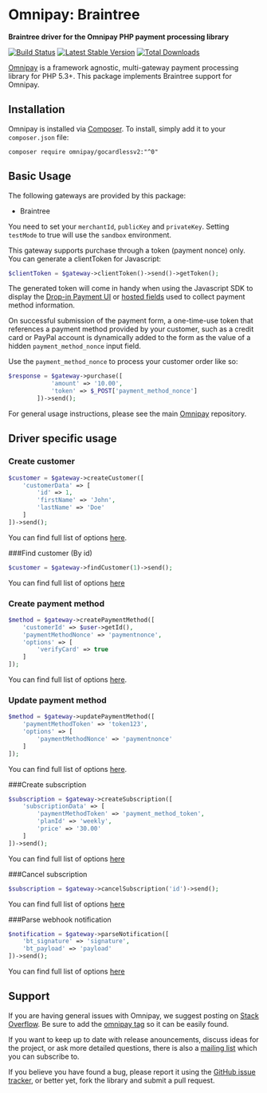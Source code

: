 # Omnipay: Braintree

**Braintree driver for the Omnipay PHP payment processing library**

[![Build Status](https://travis-ci.org/digitickets/omnipay-gocardlessv2.png?branch=master)](https://travis-ci.org/digitickets/omnipay-gocardlessv2)
[![Latest Stable Version](https://poser.pugx.org/omnipay/gocardlessv2/version.png)](https://packagist.org/packages/omnipay/gocardlessv2)
[![Total Downloads](https://poser.pugx.org/omnipay/gocardlessv2/d/total.png)](https://packagist.org/packages/omnipay/gocardlessv2)

[Omnipay](https://github.com/thephpleague/omnipay) is a framework agnostic, multi-gateway payment
processing library for PHP 5.3+. This package implements Braintree support for Omnipay.

## Installation

Omnipay is installed via [Composer](http://getcomposer.org/). To install, simply add it
to your `composer.json` file:

```
composer require omnipay/gocardlessv2:"^0"
```

## Basic Usage

The following gateways are provided by this package:

* Braintree

You need to set your `merchantId`, `publicKey` and `privateKey`. Setting `testMode` to true will use the `sandbox` environment.

This gateway supports purchase through a token (payment nonce) only. You can generate a clientToken for Javascript:

```php
$clientToken = $gateway->clientToken()->send()->getToken();
```
The generated token will come in handy when using the Javascript SDK to display the [Drop-in Payment UI](https://developers.braintreepayments.com/guides/drop-in/javascript/v2) or [hosted fields](https://developers.braintreepayments.com/guides/hosted-fields/setup-and-integration/javascript/v2) used to collect payment method information.

On successful submission of the payment form, a one-time-use token that references a payment method provided by your customer, such as a credit card or PayPal account is dynamically added to the form as the value of a hidden `payment_method_nonce` input field.

Use the `payment_method_nonce` to process your customer order like so:


```php
$response = $gateway->purchase([
            'amount' => '10.00',
            'token' => $_POST['payment_method_nonce']
        ])->send();
```

For general usage instructions, please see the main [Omnipay](https://github.com/thephpleague/omnipay)
repository.

## Driver specific usage
### Create customer

```php
$customer = $gateway->createCustomer([
    'customerData' => [
        'id' => 1,
        'firstName' => 'John',
        'lastName' => 'Doe'
    ]
])->send();
```
You can find full list of options [here](https://developers.braintreepayments.com/reference/request/customer/create/php).

###Find customer (By id)

```php
$customer = $gateway->findCustomer(1)->send();
```
You can find full list of options [here](https://developers.braintreepayments.com/reference/request/customer/find/php)

### Create payment method

```php
$method = $gateway->createPaymentMethod([
    'customerId' => $user->getId(),
    'paymentMethodNonce' => 'paymentnonce',
    'options' => [
        'verifyCard' => true
    ]
]);
```
You can find full list of options [here](https://developers.braintreepayments.com/reference/request/payment-method/create/php).

### Update payment method

```php
$method = $gateway->updatePaymentMethod([
    'paymentMethodToken' => 'token123',
    'options' => [
        'paymentMethodNonce' => 'paymentnonce'
    ]
]);
```
You can find full list of options [here](https://developers.braintreepayments.com/reference/request/payment-method/update/php).

###Create subscription

```php
$subscription = $gateway->createSubscription([
    'subscriptionData' => [
        'paymentMethodToken' => 'payment_method_token',
        'planId' => 'weekly',
        'price' => '30.00'
    ]
])->send();
```
You can find full list of options [here](https://developers.braintreepayments.com/reference/request/subscription/create/php)

###Cancel subscription

```php
$subscription = $gateway->cancelSubscription('id')->send();
```
You can find full list of options [here](https://developers.braintreepayments.com/reference/request/subscription/cancel/php)

###Parse webhook notification

```php
$notification = $gateway->parseNotification([
    'bt_signature' => 'signature',
    'bt_payload' => 'payload'
])->send();
```
You can find full list of options [here](https://developers.braintreepayments.com/guides/webhooks/parse/php)

## Support

If you are having general issues with Omnipay, we suggest posting on
[Stack Overflow](http://stackoverflow.com/). Be sure to add the
[omnipay tag](http://stackoverflow.com/questions/tagged/omnipay) so it can be easily found.

If you want to keep up to date with release anouncements, discuss ideas for the project,
or ask more detailed questions, there is also a [mailing list](https://groups.google.com/forum/#!forum/omnipay) which
you can subscribe to.

If you believe you have found a bug, please report it using the [GitHub issue tracker](https://github.com/digitickets/omnipay-gocardlessv2e/issues),
or better yet, fork the library and submit a pull request.
